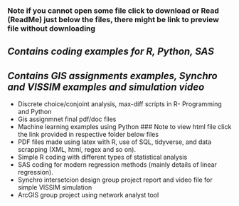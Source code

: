 ### Note if you cannot open some file click to download or Read (ReadMe) just below the files, there might be link to preview file without downloading

## *Contains coding examples for R, Python, SAS*
## *Contains GIS assignments examples, Synchro and VISSIM examples and simulation video*

* Discrete choice/conjoint analysis, max-diff scripts in R- Programming and Python
* Gis assignmnet final pdf/doc files
* Machine learning examples using Python ### Note to view html file click the link provided in respective folder below files
* PDF files made using latex with R, use of SQL, tidyverse, and data scrapping (XML, html, regex and so on).
* Simple R coding with different types of statistical analysis
* SAS coding for modern regression methods (mainly details of linear regression).
* Synchro intersetcion design group project report and video file for simple VISSIM simulation
* ArcGIS group project using network analyst tool


